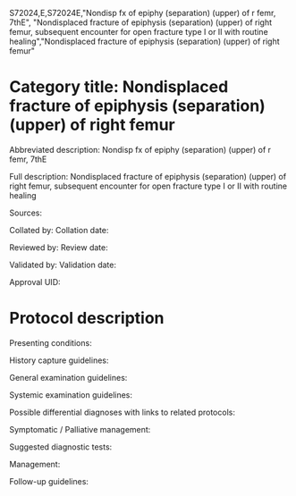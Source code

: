 S72024,E,S72024E,"Nondisp fx of epiphy (separation) (upper) of r femr, 7thE", "Nondisplaced fracture of epiphysis (separation) (upper) of right femur, subsequent encounter for open fracture type I or II with routine healing","Nondisplaced fracture of epiphysis (separation) (upper) of right femur"
# Category title: Nondisplaced fracture of epiphysis (separation) (upper) of right femur

Abbreviated description: Nondisp fx of epiphy (separation) (upper) of r femr, 7thE

Full description: Nondisplaced fracture of epiphysis (separation) (upper) of right femur, subsequent encounter for open fracture type I or II with routine healing

Sources:

Collated by:
Collation date:

Reviewed by:
Review date:

Validated by:
Validation date:

Approval UID:

# Protocol description

Presenting conditions:

History capture guidelines:

General examination guidelines:

Systemic examination guidelines:

Possible differential diagnoses with links to related protocols:

Symptomatic / Palliative management:

Suggested diagnostic tests:

Management:

Follow-up guidelines:
